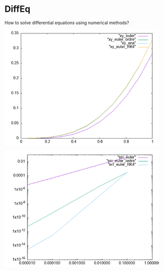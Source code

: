 # DiffEq
How to solve differential equations using numerical methods?

![](graphesdesfonctions.png?raw=true "graphesdesfonctions")

![](grapheserreursfonctions.png?raw=true "grapheserreursfonctions")
